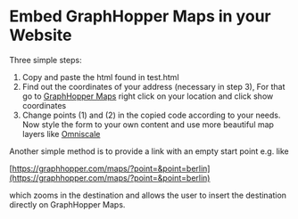 # Embed GraphHopper Maps in your Website

Three simple steps:

 1. Copy and paste the html found in test.html
 2. Find out the coordinates of your address (necessary in step 3), For that go to [GraphHopper Maps](https://graphhopper.com/maps/) right click on your location and click show coordinates
 3. Change points (1) and (2) in the copied code according to your needs. Now style the form to your own content and use more beautiful map layers like [Omniscale](http://maps.omniscale.com/en/)
  
Another simple method is to provide a link with an empty start point e.g. like

[https://graphhopper.com/maps/?point=&point=berlin](https://graphhopper.com/maps/?point=&point=berlin) 

which zooms in the destination and allows the user to insert the destination directly on GraphHopper Maps.
